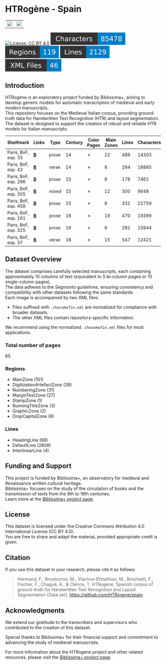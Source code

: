 # HTRogène - Spain

<table border="0" width="100%" style="width: 100%; border:0;">
  <tr>
    <td align="left"><img src="https://projet.biblissima.fr/sites/default/files/logos/biblissima-baseline-sombre-france2030.png" height="150px" /></td>
    <td align="right"><img src="https://projet.biblissima.fr/sites/default/files/styles/large_600x600_/public/2024-08/illustration-htrogene-carre.png" height="150px" /></td>
  </tr>
</table>

[![License: CC BY 4.0](https://img.shields.io/badge/License-CC%20BY%204.0-lightgrey.svg)](https://creativecommons.org/licenses/by/4.0/)
![characters badge](badges/characters.svg) ![regions badge](badges/regions.svg) ![lines badge](badges/lines.svg) ![files badge](badges/files.svg)

## Introduction

HTRogène is an exploratory project funded by Biblissima+, aiming to develop generic models for automatic transcription of medieval and early modern manuscripts.  
This repository focuses on the Medieval Italian corpus, providing ground-truth data for Handwritten Text Recognition (HTR) and layout segmentation.  
The dataset is designed to support the creation of robust and reliable HTR models for Italian manuscripts.

| Shelfmark            | Links                                             | Type   |   Century | Color Pages   |   Main Zones |   Lines |   Characters | Genre       |
|----------------------|---------------------------------------------------|--------|-----------|---------------|--------------|---------|--------------|-------------|
| Paris, BnF, esp. 33  | [**B**](https://data.biblissima.fr/entity/Q44326) | prose  |        14 | ✗             |           22 |     489 |        14303 | Treatises   |
| Paris, BnF, esp. 43  | [**B**](https://data.biblissima.fr/entity/Q44382) | verse  |        14 | ✗             |            8 |     284 |        18885 | Treatises   |
| Paris, BnF, esp. 286 | [**B**](https://data.biblissima.fr/entity/Q44294) | prose  |        15 | ✗             |            8 |     178 |         7462 | Treatises   |
| Paris, BnF, esp. 305 | [**B**](https://data.biblissima.fr/entity/Q44303) | mixed  |        15 | ✗             |           12 |     300 |         9648 | Poetry      |
| Paris, BnF, esp. 458 | [**B**](https://data.biblissima.fr/entity/Q44390) | prose  |        15 | ✗             |            8 |     331 |        22759 | Treatises   |
| Paris, BnF, esp. 161 | [**B**](https://data.biblissima.fr/entity/Q44219) | prose  |        16 | ✗             |           19 |     470 |        19399 | Espistolary |
| Paris, BnF, esp. 325 | [**B**](https://data.biblissima.fr/entity/Q44318) | prose  |        16 | ✗             |            9 |     281 |        15844 | Espistolary |
| Paris, BnF, esp. 37  | [**B**](https://data.biblissima.fr/entity/Q44350) | verse  |        16 | ✗             |           15 |     547 |        12421 | Poetry      |


## Dataset Overview

The dataset comprises carefully selected manuscripts, each containing approximately 10 columns of text (equivalent to 5 bi-column pages or 10 single-column pages).  
The data adheres to the Segmonto guidelines, ensuring consistency and compatibility with other datasets following the same standards.  
Each image is accompanied by two XML files:

- Files suffixed with `.chocomufin.xml` are normalized for compliance with broader datasets.
- The other XML files contain repository-specific information.

We recommend using the normalized `.chocomufin.xml` files for most applications.


### Total number of pages

65

### Regions

- MainZone (101)
- DigitizationArtefactZone (28)
- NumberingZone (31)
- MarginTextZone (27)
- StampZone (1)
- RunningTitleZone (3)
- GraphicZone (2)
- DropCapitalZone (6)

### Lines

- HeadingLine (68)
- DefaultLine (2808)
- InterlinearLine (4)


## Funding and Support

This project is funded by Biblissima+, an observatory for medieval and Renaissance written cultural heritage.  
Biblissima+ focuses on the study of the circulation of books and the transmission of texts from the 8th to 18th centuries.  
Learn more at the [Biblissima+ project page](https://projet.biblissima.fr/fr/appels-projets/projets-retenus/htrogene).

## License

This dataset is licensed under the Creative Commons Attribution 4.0 International License (CC BY 4.0).  
You are free to share and adapt the material, provided appropriate credit is given.

## Citation

If you use this dataset in your research, please cite it as follows:

> Hermand, F., Brootcorne, M., Vlachou-Efstathiou, M., Boschetti, F., Fischer, F., Chagué, A., & Clérice, T. HTRogène, Spanish corpus of ground-truth for Handwritten Text Recognition and Layout Segmentation [Data set]. https://github.com/HTRogene/spain


## Acknowledgments

We extend our gratitude to the transcribers and supervisors who contributed to the creation of this dataset.  

Special thanks to Biblissima+ for their financial support and commitment to advancing the study of medieval manuscripts.

For more information about the HTRogène project and other related resources, please visit the [Biblissima+ project page](https://projet.biblissima.fr/fr/appels-projets/projets-retenus/htrogene).
